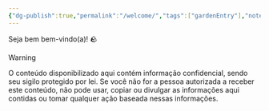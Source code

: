 ```yaml
---
{"dg-publish":true,"permalink":"/welcome/","tags":["gardenEntry"],"noteIcon":""}
---
```


Seja bem bem-vindo(a)! 🪨

>[!Warning]
>O conteúdo disponibilizado aqui contém informação confidencial, sendo seu sigilo protegido por lei. Se você não for a pessoa autorizada a receber este conteúdo, não pode usar, copiar ou divulgar as informações aqui contidas ou tomar qualquer ação baseada nessas informações.
